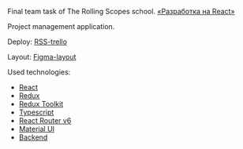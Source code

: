 Final team task of The Rolling Scopes school. [«Разработка на React»](https://rs.school/react/)

Project management application.

Deploy: [RSS-trello](https://product-manage-app.netlify.app/)

Layout: [Figma-layout](https://www.figma.com/file/tfIvyraNaVpPCgnXG4WPHk/Rss-trello?node-id=0%3A1)

Used technologies: 
- [React](https://create-react-app.dev/)
- [Redux](https://redux.js.org/)
- [Redux Toolkit](https://redux-toolkit.js.org/)
- [Typescript](https://www.typescriptlang.org/)
- [React Router v6](https://reactrouter.com/docs/en/v6)
- [Material UI](https://mui.com/) 
- [Backend](https://safe-refuge-49235.herokuapp.com/docs/static/index.html#/)

